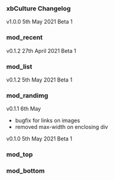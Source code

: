 ### xbCulture Changelog

v1.0.0 5th May 2021 Beta 1

### mod_recent

v0.1.2 27th April 2021 Beta 1


### mod_list

v0.1.2 5th May 2021 Beta 1


### mod_randimg

v0.1.1 6th May
 - bugfix for links on images
 - removed max-width on enclosing div
 
v0.1.0 5th May 2021 Beta 1

### mod_top


### mod_bottom